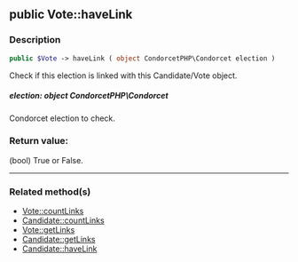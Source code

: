 ## public Vote::haveLink

### Description    

```php
public $Vote -> haveLink ( object CondorcetPHP\Condorcet election )
```

Check if this election is linked with this Candidate/Vote object.    


##### **election:** *object CondorcetPHP\Condorcet*   
Condorcet election to check.    



### Return value:   

(bool) True or False.


---------------------------------------

### Related method(s)      

* [Vote::countLinks](../Vote%20Class/public%20Vote--countLinks.md)    
* [Candidate::countLinks](../Candidate%20Class/public%20Candidate--countLinks.md)    
* [Vote::getLinks](../Vote%20Class/public%20Vote--getLinks.md)    
* [Candidate::getLinks](../Candidate%20Class/public%20Candidate--getLinks.md)    
* [Candidate::haveLink](../Candidate%20Class/public%20Candidate--haveLink.md)    
